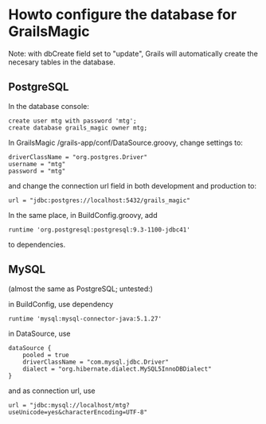 # Howto configure the database for GrailsMagic

Note: with dbCreate field set to "update", Grails will automatically create the necesary tables in the database.

## PostgreSQL

In the database console:

	create user mtg with password 'mtg';
	create database grails_magic owner mtg;

In GrailsMagic /grails-app/conf/DataSource.groovy, change settings to:

    driverClassName = "org.postgres.Driver"
    username = "mtg"
    password = "mtg"

and change the connection url field in both development and production to:

	url = "jdbc:postgres://localhost:5432/grails_magic"

In the same place, in BuildConfig.groovy, add

	runtime 'org.postgresql:postgresql:9.3-1100-jdbc41'
	
to dependencies.

## MySQL

(almost the same as PostgreSQL; untested:)

in BuildConfig, use dependency 

	runtime 'mysql:mysql-connector-java:5.1.27'
	
in DataSource, use 

	dataSource {
		pooled = true
		driverClassName = "com.mysql.jdbc.Driver"
		dialect = "org.hibernate.dialect.MySQL5InnoDBDialect"
	}
	
and as connection url, use

	url = "jdbc:mysql://localhost/mtg?useUnicode=yes&characterEncoding=UTF-8"
	
	
